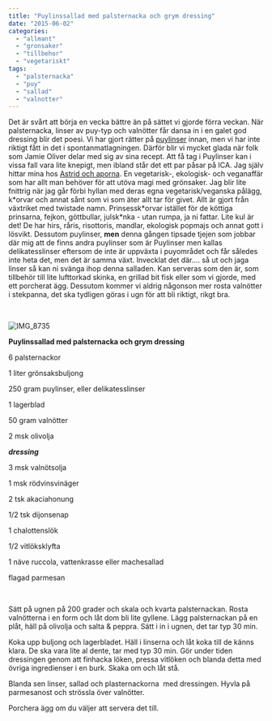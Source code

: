 ```yaml
---
title: "Puylinssallad med palsternacka och grym dressing"
date: "2015-06-02"
categories: 
  - "allmant"
  - "gronsaker"
  - "tillbehor"
  - "vegetariskt"
tags: 
  - "palsternacka"
  - "puy"
  - "sallad"
  - "valnotter"
---
```


Det är svårt att börja en vecka bättre än på sättet vi gjorde förra veckan. När palsternacka, linser av puy-typ och valnötter får dansa in i en galet god dressing blir det poesi. Vi har gjort rätter på [puylinser](/posts/puylinser/) innan, men vi har inte riktigt fått in det i spontanmatlagningen. Därför blir vi mycket glada när folk som Jamie Oliver delar med sig av sina recept. Att få tag i Puylinser kan i vissa fall vara lite knepigt, men ibland står det ett par påsar på ICA. Jag själv hittar mina hos [Astrid och aporna](https://astridochaporna.se/). En vegetarisk-, ekologisk- och veganaffär som har allt man behöver för att utöva magi med grönsaker. Jag blir lite fnittrig när jag går förbi hyllan med deras egna vegetarisk/veganska pålägg, k\*orvar och annat sånt som vi som äter allt tar för givet. Allt är gjort från växtriket med twistade namn. Prinsessk\*orvar istället för de köttiga prinsarna, fejkon, göttbullar, julsk\*nka - utan rumpa, ja ni fattar. Lite kul är det! De har hirs, råris, risottoris, mandlar, ekologisk popmajs och annat gott i lösvikt. Dessutom puylinser, **men** denna gången tipsade tjejen som jobbar där mig att de finns andra puylinser som är Puylinser men kallas delikatesslinser eftersom de inte är uppväxta i puyområdet och får således inte heta det, men det är samma växt. Invecklat det där.... så ut och jaga linser så kan ni svänga ihop denna salladen. Kan serveras som den är, som tillbehör till lite lufttorkad skinka, en grillad bit fisk eller som vi gjorde, med ett porcherat ägg. Dessutom kommer vi aldrig någonson mer rosta valnötter i stekpanna, det ska tydligen göras i ugn för att bli riktigt, rikgt bra.

 

![IMG_8735](/static/img/IMG_8735-1020x680.jpg)

**Puylinssallad med palsternacka och grym dressing** 

6 palsternackor

1 liter grönsaksbuljong

250 gram puylinser, eller delikatesslinser

1 lagerblad

50 gram valnötter

2 msk olivolja

_**dressing**_

3 msk valnötsolja

1 msk rödvinsvinäger

2 tsk akaciahonung

1/2 tsk dijonsenap

1 chalottenslök

1/2 vitlöksklyfta

1 näve ruccola, vattenkrasse eller machesallad

flagad parmesan

 

Sätt på ugnen på 200 grader och skala och kvarta palsternackan. Rosta valnötterna i en form och låt dom bli lite gyllene. Lägg palsternackan på en plåt, häll på olivolja och salta & peppra. Sätt i in i ugnen, det tar typ 30 min.

Koka upp buljong och lagerbladet. Häll i linserna och låt koka till de känns klara. De ska vara lite al dente, tar med typ 30 min. Gör under tiden dressingen genom att finhacka löken, pressa vitlöken och blanda detta med övriga ingredienser i en burk. Skaka om och låt stå.

Blanda sen linser, sallad och plasternackorna  med dressingen. Hyvla på parmesanost och strössla över valnötter.

Porchera ägg om du väljer att servera det till.
